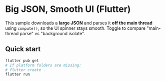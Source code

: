 # Big JSON, Smooth UI (Flutter)

This sample downloads a **large JSON** and parses it **off the main thread** using `compute()`,
so the UI spinner stays smooth. Toggle to compare "main-thread parse" vs "background isolate".

## Quick start
```bash
flutter pub get
# If platform folders are missing:
# flutter create .
flutter run
```

